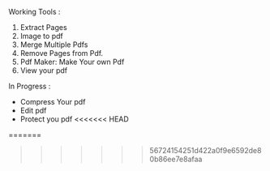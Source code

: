 
Working Tools :

1. Extract Pages
2. Image to pdf
3. Merge Multiple Pdfs
4. Remove Pages from Pdf.
5. Pdf Maker: Make Your own Pdf
6. View your pdf

In Progress : 
 - Compress Your pdf
 - Edit pdf
 - Protect you pdf
<<<<<<< HEAD
 
=======
 
>>>>>>> 56724154251d422a0f9e6592de80b86ee7e8afaa
